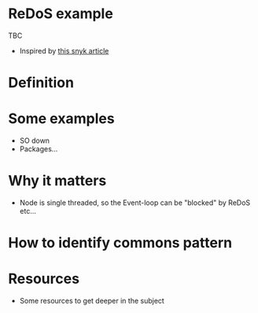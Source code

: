 # ReDoS example
  TBC
  - Inspired by [this snyk article](https://learn.snyk.io/lessons/redos/javascript/)

# Definition

# Some examples
  - SO down
  - Packages...

# Why it matters
  -  Node is single threaded, so the Event-loop can be "blocked" by ReDoS etc...

# How to identify commons pattern


# Resources
  - Some resources to get deeper in the subject